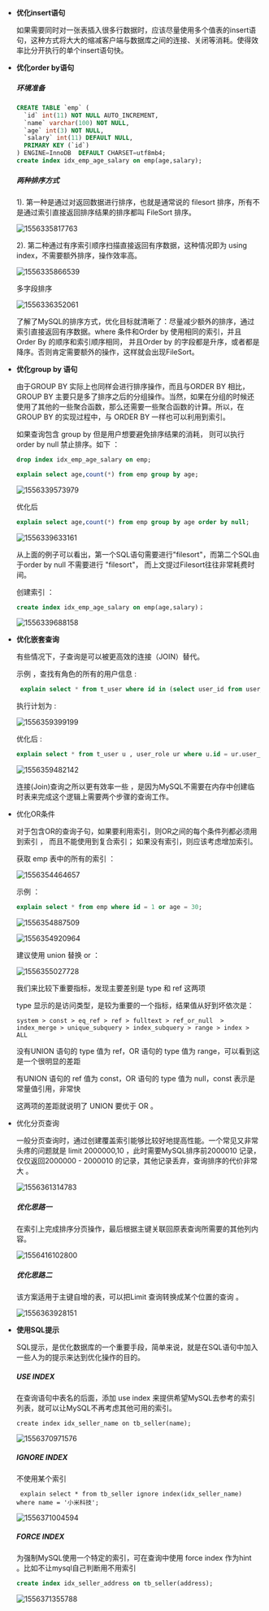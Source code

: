 + **优化insert语句**

  如果需要同时对一张表插入很多行数据时，应该尽量使用多个值表的insert语句，这种方式将大大的缩减客户端与数据库之间的连接、关闭等消耗。使得效率比分开执行的单个insert语句快。

+ **优化order by语句**

   #####  环境准备

  ```SQL
  CREATE TABLE `emp` (
    `id` int(11) NOT NULL AUTO_INCREMENT,
    `name` varchar(100) NOT NULL,
    `age` int(3) NOT NULL,
    `salary` int(11) DEFAULT NULL,
    PRIMARY KEY (`id`)
  ) ENGINE=InnoDB  DEFAULT CHARSET=utf8mb4;
  create index idx_emp_age_salary on emp(age,salary);
  ```

  #####  两种排序方式

  1). 第一种是通过对返回数据进行排序，也就是通常说的 filesort 排序，所有不是通过索引直接返回排序结果的排序都叫 FileSort 排序。

  ![1556335817763](C:/Users/星星/Desktop/mysql/2/文档/assets/1556335817763.png) 

  2). 第二种通过有序索引顺序扫描直接返回有序数据，这种情况即为 using index，不需要额外排序，操作效率高。

  ![1556335866539](C:/Users/星星/Desktop/mysql/2/文档/assets/1556335866539.png) 

  多字段排序

  ![1556336352061](C:/Users/星星/Desktop/mysql/2/文档/assets/1556336352061.png) 

  

  了解了MySQL的排序方式，优化目标就清晰了：尽量减少额外的排序，通过索引直接返回有序数据。where 条件和Order by 使用相同的索引，并且Order By 的顺序和索引顺序相同， 并且Order  by 的字段都是升序，或者都是降序。否则肯定需要额外的操作，这样就会出现FileSort。

+ **优化group by 语句**

  由于GROUP BY 实际上也同样会进行排序操作，而且与ORDER BY 相比，GROUP BY 主要只是多了排序之后的分组操作。当然，如果在分组的时候还使用了其他的一些聚合函数，那么还需要一些聚合函数的计算。所以，在GROUP BY 的实现过程中，与 ORDER BY 一样也可以利用到索引。

  如果查询包含 group by 但是用户想要避免排序结果的消耗， 则可以执行order by null 禁止排序。如下 ：

  ```SQL
  drop index idx_emp_age_salary on emp;
  
  explain select age,count(*) from emp group by age;
  ```

  ![1556339573979](C:/Users/星星/Desktop/mysql/2/文档/assets/1556339573979.png)  

  优化后

  ```sql
  explain select age,count(*) from emp group by age order by null;
  ```

  ![1556339633161](C:/Users/星星/Desktop/mysql/2/文档/assets/1556339633161.png)  

  从上面的例子可以看出，第一个SQL语句需要进行"filesort"，而第二个SQL由于order  by  null 不需要进行 "filesort"， 而上文提过Filesort往往非常耗费时间。

  创建索引 ：

  ```SQL
  create index idx_emp_age_salary on emp(age,salary)；
  ```

  ![1556339688158](C:/Users/星星/Desktop/mysql/2/文档/assets/1556339688158.png) 

+ **优化嵌套查询**

  有些情况下，子查询是可以被更高效的连接（JOIN）替代。

  示例 ，查找有角色的所有的用户信息 : 

  ```SQL
   explain select * from t_user where id in (select user_id from user_role );
  ```

  执行计划为 : 

  ![1556359399199](C:/Users/星星/Desktop/mysql/2/文档/assets/1556359399199.png)   

  

  优化后 :

  ```SQL
  explain select * from t_user u , user_role ur where u.id = ur.user_id;
  ```

  ![1556359482142](C:/Users/星星/Desktop/mysql/2/文档/assets/1556359482142.png)   

  

  连接(Join)查询之所以更有效率一些 ，是因为MySQL不需要在内存中创建临时表来完成这个逻辑上需要两个步骤的查询工作。

+ 优化OR条件

  对于包含OR的查询子句，如果要利用索引，则OR之间的每个条件列都必须用到索引 ， 而且不能使用到复合索引； 如果没有索引，则应该考虑增加索引。

  获取 emp 表中的所有的索引 ： 

  ![1556354464657](C:/Users/星星/Desktop/mysql/2/文档/assets/1556354464657.png)  

  示例 ： 

  ```SQL
  explain select * from emp where id = 1 or age = 30;
  ```

  ![1556354887509](C:/Users/星星/Desktop/mysql/2/文档/assets/1556354887509.png)

  ![1556354920964](C:/Users/星星/Desktop/mysql/2/文档/assets/1556354920964.png)  

  建议使用 union 替换 or ： 

  ![1556355027728](C:/Users/星星/Desktop/mysql/2/文档/assets/1556355027728.png) 

  我们来比较下重要指标，发现主要差别是 type 和 ref 这两项

  type 显示的是访问类型，是较为重要的一个指标，结果值从好到坏依次是：

  ```
  system > const > eq_ref > ref > fulltext > ref_or_null  > index_merge > unique_subquery > index_subquery > range > index > ALL
  ```

  没有UNION 语句的 type 值为 ref，OR 语句的 type 值为 range，可以看到这是一个很明显的差距

  有UNION 语句的 ref 值为 const，OR 语句的 type 值为 null，const 表示是常量值引用，非常快

  这两项的差距就说明了 UNION 要优于 OR 。

+ 优化分页查询

  一般分页查询时，通过创建覆盖索引能够比较好地提高性能。一个常见又非常头疼的问题就是 limit 2000000,10  ，此时需要MySQL排序前2000010 记录，仅仅返回2000000 - 2000010 的记录，其他记录丢弃，查询排序的代价非常大 。

  ![1556361314783](C:/Users/星星/Desktop/mysql/2/文档/assets/1556361314783.png) 

  ##### 优化思路一

  在索引上完成排序分页操作，最后根据主键关联回原表查询所需要的其他列内容。

  ![1556416102800](C:/Users/星星/Desktop/mysql/2/文档/assets/1556416102800.png) 

  

  ##### 优化思路二

  该方案适用于主键自增的表，可以把Limit 查询转换成某个位置的查询 。

  ![1556363928151](C:/Users/星星/Desktop/mysql/2/文档/assets/1556363928151.png) 

+ **使用SQL提示**

  SQL提示，是优化数据库的一个重要手段，简单来说，就是在SQL语句中加入一些人为的提示来达到优化操作的目的。

  ##### USE INDEX

  在查询语句中表名的后面，添加 use index 来提供希望MySQL去参考的索引列表，就可以让MySQL不再考虑其他可用的索引。

  ```
  create index idx_seller_name on tb_seller(name);
  ```

  ![1556370971576](C:/Users/星星/Desktop/mysql/2/文档/assets/1556370971576.png) 

  ##### IGNORE INDEX

  不使用某个索引

  ```
   explain select * from tb_seller ignore index(idx_seller_name) where name = '小米科技';
  ```

  ![1556371004594](C:/Users/星星/Desktop/mysql/2/文档/assets/1556371004594.png) 

  ##### FORCE INDEX

  为强制MySQL使用一个特定的索引，可在查询中使用 force index 作为hint 。比如不让mysql自己判断用不用索引 

  ``` SQL
  create index idx_seller_address on tb_seller(address);
  ```

  ![1556371355788](C:/Users/星星/Desktop/mysql/2/文档/assets/1556371355788.png) 

  

  